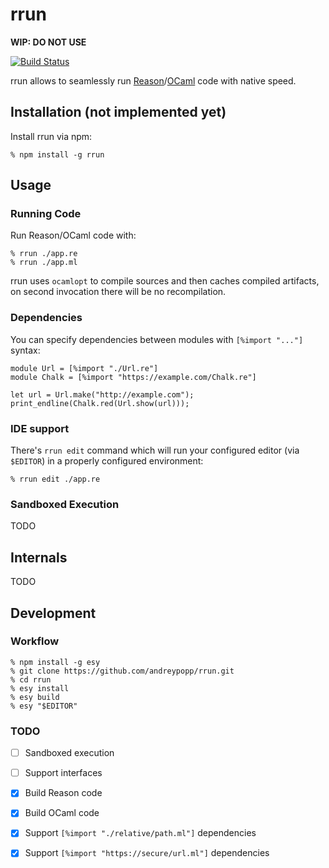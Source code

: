 # rrun

**WIP: DO NOT USE**

[![Build Status](https://travis-ci.com/andreypopp/rrun.svg?branch=master)](https://travis-ci.com/andreypopp/rrun)

rrun allows to seamlessly run [Reason][]/[OCaml][] code with native speed.

## Installation (not implemented yet)

Install rrun via npm:

```shell
% npm install -g rrun
```

## Usage

### Running Code

Run Reason/OCaml code with:

```shell
% rrun ./app.re
% rrun ./app.ml
```

rrun uses `ocamlopt` to compile sources and then caches compiled artifacts, on
second invocation there will be no recompilation.

### Dependencies

You can specify dependencies between modules with `[%import "..."]` syntax:

```
module Url = [%import "./Url.re"]
module Chalk = [%import "https://example.com/Chalk.re"]

let url = Url.make("http://example.com");
print_endline(Chalk.red(Url.show(url)));
```

### IDE support

There's `rrun edit` command which will run your configured editor (via
`$EDITOR`) in a properly configured environment:

```
% rrun edit ./app.re
```

### Sandboxed Execution

TODO

## Internals

TODO

## Development

### Workflow

```
% npm install -g esy
% git clone https://github.com/andreypopp/rrun.git
% cd rrun
% esy install
% esy build
% esy "$EDITOR"
```

### TODO

- [ ] Sandboxed execution
- [ ] Support interfaces

- [x] Build Reason code
- [x] Build OCaml code
- [x] Support `[%import "./relative/path.ml"]` dependencies
- [x] Support `[%import "https://secure/url.ml"]` dependencies

[OCaml]: https://ocaml.org
[Reason]: https://reasonml.github.io
